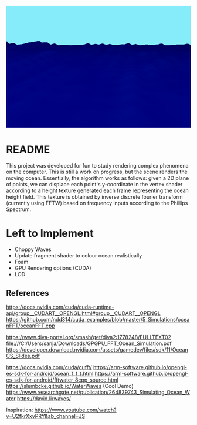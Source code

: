 ![Alt text](./renders/ocean1.png?raw=true "Optional Title")

# README
This project was developed for fun to study rendering complex phenomena on the computer. This is still a work on progress, but the scene renders the moving ocean. Essentially, the algorithm works as follows: given a 2D plane of points, we can displace each point's y-coordinate in the vertex shader according to a height texture generated each frame representing the ocean height field. This texture is obtained by inverse discrete fourier transform (currently using FFTW) based on frequency inputs according to the Phillips Spectrum.


# Left to Implement
- Choppy Waves
- Update fragment shader to colour ocean realistically
- Foam
- GPU Rendering options (CUDA)
- LOD


## References
https://docs.nvidia.com/cuda/cuda-runtime-api/group__CUDART__OPENGL.html#group__CUDART__OPENGL
https://github.com/ndd314/cuda_examples/blob/master/5_Simulations/oceanFFT/oceanFFT.cpp

https://www.diva-portal.org/smash/get/diva2:1778248/FULLTEXT02
file:///C:/Users/sanja/Downloads/GPGPU_FFT_Ocean_Simulation.pdf
https://developer.download.nvidia.com/assets/gamedev/files/sdk/11/OceanCS_Slides.pdf

https://docs.nvidia.com/cuda/cufft/
https://arm-software.github.io/opengl-es-sdk-for-android/ocean_f_f_t.html
https://arm-software.github.io/opengl-es-sdk-for-android/fftwater_8cpp_source.html
https://slembcke.github.io/WaterWaves (Cool Demo)
https://www.researchgate.net/publication/264839743_Simulating_Ocean_Water
https://david.li/waves/


Inspiration:
https://www.youtube.com/watch?v=U2fkrXxvPRY&ab_channel=JS
